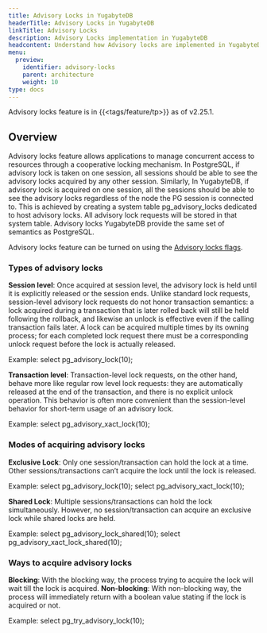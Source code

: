 ```yaml
---
title: Advisory Locks in YugabyteDB
headerTitle: Advisory Locks in YugabyteDB
linkTitle: Advisory Locks
description: Advisory Locks implementation in YugabyteDB
headcontent: Understand how Advisory locks are implemented in YugabyteDB
menu:
  preview:
    identifier: advisory-locks
    parent: architecture
    weight: 10
type: docs
---
```

Advisory locks feature is in {{<tags/feature/tp>}} as of v2.25.1. 

## Overview

Advisory locks feature allows applications to manage concurrent access to resources through a cooperative locking mechanism. In PostgreSQL, if advisory lock is taken on one session, all sessions should be able to see the advisory locks acquired by any other session. Similarly, In YugabyteDB, if advisory lock is acquired on one session, all the sessions should be able to see the advisory locks regardless of the node the PG session is connected to. This is achieved by creating a system table pg_advisory_locks dedicated to host advisory locks. All advisory lock requests will be stored in that system table. Advisory locks YugabyteDB provide the same set of semantics as PostgreSQL. 
 
Advisory locks feature can be turned on using the [Advisory locks flags](../../reference/configuration/yb-tserver/#advisory-locks-flags).

### Types of advisory locks

**Session level**: Once acquired at session level, the advisory lock is held until it is explicitly released or the session ends. Unlike standard lock requests, session-level advisory lock requests do not honor transaction semantics: a lock acquired during a transaction that is later rolled back will still be held following the rollback, and likewise an unlock is effective even if the calling transaction fails later. A lock can be acquired multiple times by its owning process; for each completed lock request there must be a corresponding unlock request before the lock is actually released. 

Example: 
select pg_advisory_lock(10);

**Transaction level**:  Transaction-level lock requests, on the other hand, behave more like regular row level lock requests: they are automatically released at the end of the transaction, and there is no explicit unlock operation. This behavior is often more convenient than the session-level behavior for short-term usage of an advisory lock.

Example: 
select pg_advisory_xact_lock(10);

### Modes of acquiring advisory locks

**Exclusive Lock**: Only one session/transaction can hold the lock at a time. Other sessions/transactions can’t acquire the lock until the lock is released.

Example: 
select pg_advisory_lock(10); 
select pg_advisory_xact_lock(10);

**Shared Lock**: Multiple sessions/transactions can hold the lock simultaneously. However, no session/transaction can acquire an exclusive lock while shared locks are held.

Example: 
select pg_advisory_lock_shared(10); 
select pg_advisory_xact_lock_shared(10);

### Ways to acquire advisory locks

**Blocking**: With the blocking way, the process trying to acquire the lock will wait till the lock is acquired. 
**Non-blocking**: With non-blocking way, the process will immediately return with a boolean value stating if the lock is acquired or not.

Example: 
select pg_try_advisory_lock(10);


